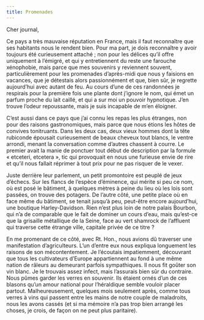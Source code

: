 ```yaml
---
title: Promenades
---
```

Cher journal,

Ce pays a très mauvaise réputation en France, mais il faut reconnaître que ses
habitants nous le rendent bien. Pour ma part, je dois reconnaître y avoir
toujours été curieusement attaché ; non pour les délices qu’il offre uniquement
à l’émigré, et qui y entretiennent du reste une farouche xénophobie, mais parce
que mes souvenirs y reviennent souvent, particulièrement pour les promenades
d’après-midi que nous y faisions en vacances, que je détestais alors
passionnément et que, bien sûr, je regrette aujourd’hui avec autant de feu. Au
cours d’une de ces randonnées je respirais pour la première fois une plante
dont j’ignore le nom, qui émet un parfum proche du lait caillé, et qui a sur
moi un pouvoir hypnotique. J’en trouve l’odeur repoussante, mais je suis
incapable de m’en éloigner.

C’est aussi dans ce pays que j’ai connu les repas les plus étranges, non pour
des raisons gastronomiques, mais parce que nous étions les hôtes de convives
tonitruants. Dans les deux cas, deux vieux hommes dont la tête rubiconde
épousait curieusement de beaux cheveux tout blancs, le ventre arrondi, menant
la conversation comme d’autres chassent à courre. Le premier avait la manie de
ponctuer tout début de description par la formule « etceteri, etcetera », tic
qui provoquait en nous une furieuse envie de rire et qu’il nous fallait
réprimer à tout prix pour ne pas risquer de le vexer. 

Juste derrière leur parlement, un petit promontoire est peuplé de jeux
d’échecs. Sur les flancs de l’espèce d’éminence, qui mérite si peu ce nom, où
est posé le bâtiment, à quelques mètres à peine du lieu où les lois sont
passées, on trouve des potagers. De l’autre côté, une petite place où en face
même du bâtiment, se tenait jusqu’à peu, peut-être encore aujourd’hui, une
boutique Harley-Davidson. Rien n’est plus loin de notre palais Bourbon, qui n’a
de comparable que le fait de dominer un cours d’eau, mais qu’est-ce que la
grisaille métallique de la Seine, face au vert shamrock de l’affluent qui
traverse cette étrange ville, capitale privée de ce titre ? 

En me promenant de ce côté, avec Rt. Hon., nous avions dû traverser une
manifestation d’agriculteurs. L’un d’entre eux nous expliqua longuement les
raisons de son mécontentement. Je l’écoutais impatiemment, découvrant que 
tous les cultivateurs d’Europe appartiennent au fond à une même nation de
râleurs au demeurant parfois sympathiques. Il nous fit goûter son vin blanc. Je
le trouvais assez infect, mais l’assurais bien sûr du contraire. Nous pûmes
garder les verres en souvenir. Ils étaient ornés d’un de ces blasons qu’un
amour national pour l’héraldique semble vouloir placer partout.
Malheureusement, quelques mois seulement après, comme tous verres à vins qui
passent entre les mains de notre couple de maladroits, nous les avons cassés
(et si ma mémoire n’a pas trop bien arrangé les choses, je crois, de façon on
ne peut plus paritaire).
